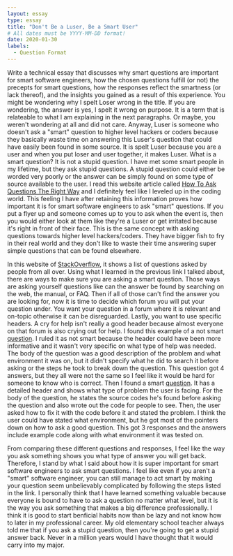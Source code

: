```yaml
---
layout: essay
type: essay
title: "Don't Be a Luser, Be a Smart User"
# All dates must be YYYY-MM-DD format!
date: 2020-01-30
labels:
  - Question Format
---
```


Write a technical essay that discusses why smart questions are important for smart software engineers, how the chosen questions fulfill (or not) the precepts  for smart questions, how the responses reflect the smartness (or lack thereof), and the insights you gained as a result of this experience.
You might be wondering why I spelt Loser wrong in the title.  If you are wondering, the answer is yes, I spelt it wrong on purpose.  It is a term that is relateable to what I am explaining in the next paragraphs.  Or maybe, you weren't wondering at all and did not care.  Anyway, Luser is someone who doesn't ask a "smart" question to higher level hackers or coders because they basically waste time on answering this Luser's question that could have easily been found in some source.  It is spelt Luser because you are a user and when you put loser and user together, it makes Luser.  What is a smart question? It is not a stupid question.  I have met some smart people in my lifetime, but they ask stupid questions.  A stupid question could either be worded very poorly or the answer can be simply found on some type of source available to the user.  I read this website article called [How To Ask Questions The Right Way](http://www.catb.org/esr/faqs/smart-questions.html) and I definitely feel like I leveled up in the coding world.  This feeling I have after retaining this information proves how important it is for smart software engineers to ask "smart" questions.  If you put a flyer up and someone comes up to you to ask when the event is, then you would either look at them like they're a Luser or get irritated because it's right in front of their face.  This is the same concept with asking questions towards higher level hackers/coders.  They have bigger fish to fry in their real world and they don't like to waste their time answering super simple questions that can be found elsewhere.  

In this website of [StackOverflow](https://stackoverflow.com/questions/3748226/webview-iframe-overflow), it shows a list of questions asked by people from all over.  Using what I learned in the previous link I talked about, there are ways to make sure you are asking a smart question.  Those ways are asking yourself questions like can the answer be found by searching on the web, the manual, or FAQ.  Then if all of those can't find the answer you are looking for, now it is time to decide which forum you will put your question under.  You want your question in a forum where it is relevant and on-topic otherwise it can be disreguarded.  Lastly, you want to use specific headers.  A cry for help isn't really a good header because almost everyone on that forum is also crying out for help.  I found this example of a not smart [question](https://stackoverflow.com/questions/3748226/webview-iframe-overflow).  I ruled it as not smart because the header could have been more informative and it wasn't very specific on what type of help was needed.  The body of the question was a good description of the problem and what environment it was on, but it didn't specify what he did to search it before asking or the steps he took to break down the question.  This question got 4 answers, but they all were not the same so I feel like it would be hard for someone to know who is correct.  Then I found a smart [question](https://stackoverflow.com/questions/58585348/swift-compilation-error-for-property-wrappers-with-codable-in-multiple-files).   It has a detailed header and shows what type of problem the user is facing.  For the body of the question, he states the source codes he's found before asking the question and also wrote out the code for people to see.  Then, the user asked how to fix it with the code before it and stated the problem.  I think the user could have stated what environment, but he got most of the pointers down on how to ask a good question.  This got 3 responses and the answers include example code along with what environment it was tested on.  

From comparing these different questions and responses, I feel like the way you ask something shows you what type of answer you will get back.  Therefore, I stand by what I said about how it is super important for smart software engineers to ask smart questions.  I feel like even if you aren't a "smart" software engineer, you can still manage to act smart by making your question seem unbelievably complicated by following the steps listed in the link.  I personally think that I have learned something valuable because everyone is bound to have to ask a question no matter what level, but it is the way you ask something that makes a big difference professionally.  I think it is good to start benficial habits now than be lazy and not know how to later in my professional career.  My old elementary school teacher always told me that if you ask a stupid question, then you're going to get a stupid answer back.  Never in a million years would I have thought that it would carry into my major.  
